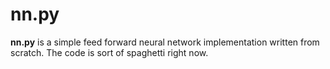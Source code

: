 # nn.py

**nn.py** is a simple feed forward neural network implementation written from scratch. The code is sort of spaghetti right now.
